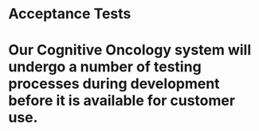 # Acceptance Tests
# Our Cognitive Oncology system will undergo a number of testing processes during development before it is available for customer use.